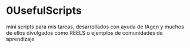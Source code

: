 # 0UsefulScripts
mini scripts para mis tareas, desarrollados con ayuda de IAgen y muchos de ellos divulgados como REELS o ejemplos de comunidades de aprendizaje
